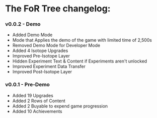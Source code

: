 # The FoR Tree changelog:

### v0.0.2 - Demo
- Added Demo Mode
 - Mode that Applies the demo of the game with limited time of 2,500s
 - Removed Demo Mode for Developer Mode
- Added 4 Isotope Upgrades
- Improved Pre-Isotope Layer
- Hidden Experiment Text & Content if Experiments aren't unlocked
- Improved Experiment Data Transfer
- Improved Post-Isotope Layer

### v0.0.1 - Pre-Demo
- Added 19 Upgrades
- Added 2 Rows of Content
- Added 2 Buyable to expend game progression
- Added 10 Achievements
